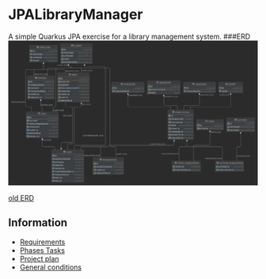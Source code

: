 # JPALibraryManager
A simple Quarkus JPA exercise for a library management system.
###ERD
![ERD](ERD.svg)



[old ERD](https://user-images.githubusercontent.com/55828102/158328170-28eb11c1-d288-4feb-a973-01d9bc313120.png)

## Information

* [Requirements](Anforderungen.pdf)
* [Phases Tasks](Phasen_Aufgaben.pdf)
* [Project plan](Projektplan.pdf)
* [General conditions](Rahmenbedinungen.pdf)


